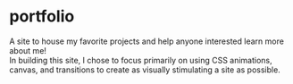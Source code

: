 # portfolio

A site to house my favorite projects and help anyone interested learn more about me!  
In building this site, I chose to focus primarily on using CSS animations, canvas, and transitions to create as visually stimulating a site as possible.  
